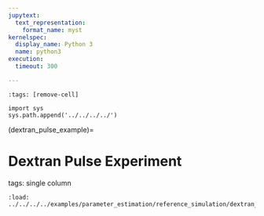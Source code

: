 ```yaml
---
jupytext:
  text_representation:
    format_name: myst
kernelspec:
  display_name: Python 3
  name: python3
execution:
  timeout: 300

---
```


```{code-cell} ipython3
:tags: [remove-cell]

import sys
sys.path.append('../../../../')
```
(dextran_pulse_example)=
# Dextran Pulse Experiment
tags: single column

```{code-cell} ipython3
:load: ../../../../examples/parameter_estimation/reference_simulation/dextran_pulse.py
```


